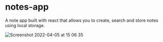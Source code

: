 # notes-app

A note app built with react that allows you to create, search and store notes using local storage.

![Screenshot 2022-04-05 at 15 06 35](https://user-images.githubusercontent.com/95934430/161772377-957532c7-ae70-40cc-8eab-91ba48a6a38b.png)
